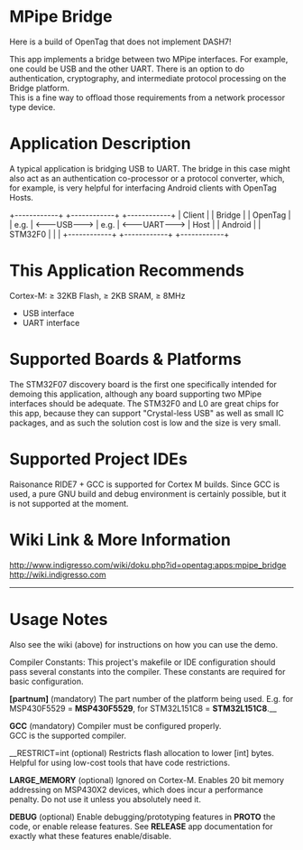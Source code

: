 MPipe Bridge
============
Here is a build of OpenTag that does not implement DASH7!

This app implements a bridge between two MPipe interfaces.  For example, one
could be USB and the other UART.  There is an option to do authentication, 
cryptography, and intermediate protocol processing on the Bridge platform.  
This is a fine way to offload those requirements from a network processor type
device.


Application Description
=======================
A typical application is bridging USB to UART.  The bridge in this case might
also act as an authentication co-processor or a protocol converter, which, for
example, is very helpful for interfacing Android clients with OpenTag Hosts.

+------------+             +------------+              +------------+ 
|   Client   |             |   Bridge   |              |   OpenTag  |
|    e.g.    | <---USB---> |    e.g.    | <---UART---> |    Host    |
|  Android   |             |  STM32F0   |              |            |
+------------+             +------------+              +------------+


This Application Recommends
===========================
Cortex-M: ≥ 32KB Flash, ≥ 2KB SRAM, ≥ 8MHz
 + USB interface
 + UART interface


Supported Boards & Platforms
============================
The STM32F07 discovery board is the first one specifically intended for demoing
this application, although any board supporting two MPipe interfaces should be
adequate.  The STM32F0 and L0 are great chips for this app, because they can
support "Crystal-less USB" as well as small IC packages, and as such the 
solution cost is low and the size is very small. 


Supported Project IDEs
======================
Raisonance RIDE7 + GCC is supported for Cortex M builds.  Since GCC is used,
a pure GNU build and debug environment is certainly possible, but it is not
supported at the moment.


Wiki Link & More Information
============================
http://www.indigresso.com/wiki/doku.php?id=opentag:apps:mpipe_bridge
http://wiki.indigresso.com


--------------------------------------------------------------------------------
Usage Notes
===========
Also see the wiki (above) for instructions on how you can use the demo.

Compiler Constants:
This project's makefile or IDE configuration should pass several constants into
the compiler.  These constants are required for basic configuration.

__[partnum]__       (mandatory)     The part number of the platform being used.
                                    E.g. for MSP430F5529 = __MSP430F5529__, for
                                    STM32L151C8 = __STM32L151C8__.__
    
__GCC__             (mandatory)     Compiler must be configured properly.  
                                    GCC is the supported compiler.

__RESTRICT=int      (optional)      Restricts flash allocation to lower [int]
                                    bytes.  Helpful for using low-cost tools
                                    that have code restrictions.

__LARGE_MEMORY__    (optional)      Ignored on Cortex-M.  Enables 20 bit memory
                                    addressing on MSP430X2 devices, which does
                                    incur a performance penalty.  Do not use it
                                    unless you absolutely need it.

__DEBUG__           (optional)      Enable debugging/prototyping features in
__PROTO__                           the code, or enable release features.  See
__RELEASE__                         app documentation for exactly what these 
                                    features enable/disable.
